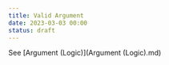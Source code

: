 ```yaml
---
title: Valid Argument
date: 2023-03-03 00:00
status: draft
---
```


See [Argument (Logic)](Argument (Logic).md)